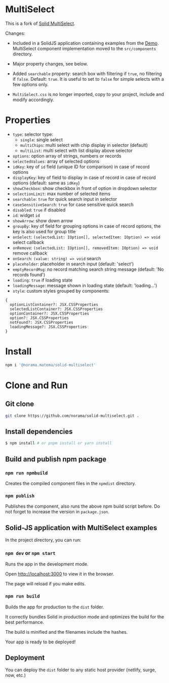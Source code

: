 # MultiSelect

This is a fork of [Solid MultiSelect](https://github.com/digichanges/solid-multiselect).

Changes:

- Included in a SolidJS application containing examples from the [Demo](https://codesandbox.io/s/solidjs-multiselect-demo-db55z?file=/src/main.tsx). MultiSelect component implementation moved to the `src/components` directory.

- Major property changes, see below.

- Added `searchable` property: search box with filtering if `true`, no filtering if `false`. Default: `true`. It is useful to set to `false` for simple selects with a few options only.

- `MultiSelect.css` is no longer imported, copy to your project, include and modify accordingly.

# Properties

- `type`: selector type:
  - `single`: single select
  - `multiChips`: multi select with chip display in selector (default)
  - `multiList`: multi select with list display above selector
- `options`: option array of strings, numbers or records
- `selectedValues`: array of selected options
- `idKey`: key of `id` field (unique ID for comparison) in case of record options
- `displayKey`: key of field to display in case of record in case of record options (default: same as `idKey`)
- `showCheckbox`: show checkbox in front of option in dropdown selector
- `selectionLimit`: max number of selected items
- `searchable`: `true` for quick search input in selector
- `caseSensitiveSearch`: `true` for case sensitive quick search
- `disabled`: `true` if disabled
- `id`: widget `id`
- `showArrow`: show down arrow
- `groupBy`: key of field for grouping options in case of record options,
  the key is also used for group title
- `onSelect`: `(selectedList: IOption[], selectedItem: IOption) => void` select callback
- `onRemove`: `(selectedList: IOption[], removedItem: IOption) => void` remove callback
- `onSearch`: `(value: string) => void` search
- `placeholder`: placeholder in search input (default: 'select')
- `emptyRecordMsg`: no record matching search string message (default: 'No records found')
- `loading`: `true` if loading state
- `loadingMessage`: message shown in loading state (default: 'loading...')
- `style`: custom styles grouped by components:

```
{
  optionListContainer?: JSX.CSSProperties
  selectedListContainer?: JSX.CSSProperties
  optionContainer?: JSX.CSSProperties
  option?: JSX.CSSProperties
  notFound?: JSX.CSSProperties
  loadingMessage?: JSX.CSSProperties
}
```

# Install

```bash
npm i '@norama.matema/solid-multiselect'
```

# Clone and Run

## Git clone

```bash
git clone https://github.com/norama/solid-multiselect.git .
```

## Install dependencies

```bash
$ npm install # or pnpm install or yarn install
```

## Build and publish npm package

### `npm run npmbuild`

Creates the compiled component files in the `npmdist` directory.

### `npm publish`

Publishes the component, also runs the above npm build script before.
Do not forget to increase the version in `package.json`.

## Solid-JS application with MultiSelect examples

In the project directory, you can run:

### `npm dev` or `npm start`

Runs the app in the development mode.

Open [http://localhost:3000](http://localhost:3000) to view it in the browser.

The page will reload if you make edits.

### `npm run build`

Builds the app for production to the `dist` folder.

It correctly bundles Solid in production mode and optimizes the build for the best performance.

The build is minified and the filenames include the hashes.

Your app is ready to be deployed!

## Deployment

You can deploy the `dist` folder to any static host provider (netlify, surge, now, etc.)
